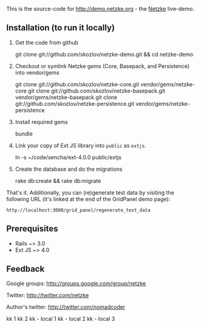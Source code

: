 This is the source-code for http://demo.netzke.org - the [Netzke](http://netzke.org) live-demo.

## Installation (to run it locally)

1. Get the code from github

    git clone git://github.com/skozlov/netzke-demo.git && cd netzke-demo

2. Checkout or symlink Netzke gems (Core, Basepack, and Persistence) into vendor/gems

    git clone git://github.com/skozlov/netzke-core.git vendor/gems/netzke-core
    git clone git://github.com/skozlov/netzke-basepack.git vendor/gems/netzke-basepack
    git clone git://github.com/skozlov/netzke-persistence.git vendor/gems/netzke-persistence

3. Install required gems

    bundle

4. Link your copy of Ext JS library into `public` as `extjs`.

    ln -s ~/code/sencha/ext-4.0.0 public/extjs

5. Create the database and do the migrations

    rake db:create && rake db:migrate

That's it. Additionally, you can (re)generate test data by visiting the following URL (it's linked at the end of the GridPanel demo page):

    http://localhost:3000/grid_panel/regenerate_test_data

## Prerequisites

* Rails ~> 3.0
* Ext JS ~> 4.0

## Feedback

Google groups:
http://groups.google.com/group/netzke

Twitter:
http://twitter.com/netzke

Author's twitter:
http://twitter.com/nomadcoder

kk 1
kk 2
kk - local 1
kk - local 2
kk - local 3
